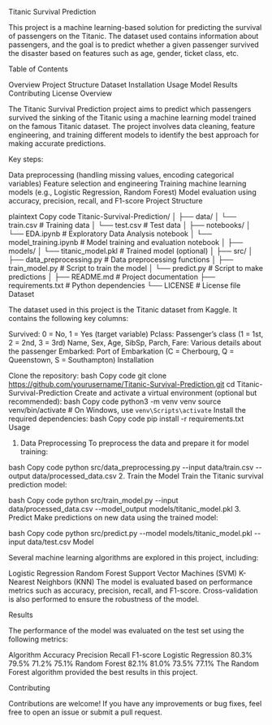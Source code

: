 Titanic Survival Prediction

This project is a machine learning-based solution for predicting the survival of passengers on the Titanic. The dataset used contains information about passengers, and the goal is to predict whether a given passenger survived the disaster based on features such as age, gender, ticket class, etc.

Table of Contents

Overview
Project Structure
Dataset
Installation
Usage
Model
Results
Contributing
License
Overview

The Titanic Survival Prediction project aims to predict which passengers survived the sinking of the Titanic using a machine learning model trained on the famous Titanic dataset. The project involves data cleaning, feature engineering, and training different models to identify the best approach for making accurate predictions.

Key steps:

Data preprocessing (handling missing values, encoding categorical variables)
Feature selection and engineering
Training machine learning models (e.g., Logistic Regression, Random Forest)
Model evaluation using accuracy, precision, recall, and F1-score
Project Structure

plaintext
Copy code
Titanic-Survival-Prediction/
│
├── data/
│   └── train.csv                    # Training data
│   └── test.csv                     # Test data
│
├── notebooks/
│   └── EDA.ipynb                    # Exploratory Data Analysis notebook
│   └── model_training.ipynb         # Model training and evaluation notebook
│
├── models/
│   └── titanic_model.pkl            # Trained model (optional)
│
├── src/
│   ├── data_preprocessing.py        # Data preprocessing functions
│   ├── train_model.py               # Script to train the model
│   └── predict.py                   # Script to make predictions
│
├── README.md                        # Project documentation
├── requirements.txt                 # Python dependencies
└── LICENSE                          # License file
Dataset

The dataset used in this project is the Titanic dataset from Kaggle. It contains the following key columns:

Survived: 0 = No, 1 = Yes (target variable)
Pclass: Passenger’s class (1 = 1st, 2 = 2nd, 3 = 3rd)
Name, Sex, Age, SibSp, Parch, Fare: Various details about the passenger
Embarked: Port of Embarkation (C = Cherbourg, Q = Queenstown, S = Southampton)
Installation

Clone the repository:
bash
Copy code
git clone https://github.com/yourusername/Titanic-Survival-Prediction.git
cd Titanic-Survival-Prediction
Create and activate a virtual environment (optional but recommended):
bash
Copy code
python3 -m venv venv
source venv/bin/activate   # On Windows, use `venv\Scripts\activate`
Install the required dependencies:
bash
Copy code
pip install -r requirements.txt
Usage

1. Data Preprocessing
To preprocess the data and prepare it for model training:

bash
Copy code
python src/data_preprocessing.py --input data/train.csv --output data/processed_data.csv
2. Train the Model
Train the Titanic survival prediction model:

bash
Copy code
python src/train_model.py --input data/processed_data.csv --model_output models/titanic_model.pkl
3. Predict
Make predictions on new data using the trained model:

bash
Copy code
python src/predict.py --model models/titanic_model.pkl --input data/test.csv
Model

Several machine learning algorithms are explored in this project, including:

Logistic Regression
Random Forest
Support Vector Machines (SVM)
K-Nearest Neighbors (KNN)
The model is evaluated based on performance metrics such as accuracy, precision, recall, and F1-score. Cross-validation is also performed to ensure the robustness of the model.

Results

The performance of the model was evaluated on the test set using the following metrics:

Algorithm	Accuracy	Precision	Recall	F1-score
Logistic Regression	80.3%	79.5%	71.2%	75.1%
Random Forest	82.1%	81.0%	73.5%	77.1%
The Random Forest algorithm provided the best results in this project.

Contributing

Contributions are welcome! If you have any improvements or bug fixes, feel free to open an issue or submit a pull request.

